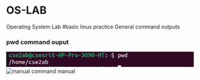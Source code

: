# OS-LAB
Operating System Lab
#basic linux practice
General command outputs
### pwd command ouput
![pwd command output](pwd.png)
![manual command manual](pwdmanual.png)
